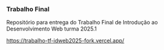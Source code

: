 ### Trabalho Final

Repositório para entrega do Trabalho Final de Introdução ao Desenvolvimento Web turma 2025.1

https://trabalho-tf-idweb2025-fork.vercel.app/
